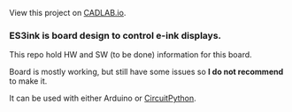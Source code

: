 View this project on [CADLAB.io](https://cadlab.io/project/27168). 

### ES3ink is board design to control e-ink displays. 

This repo hold HW and SW (to be done) information for this board.

Board is mostly working, but still have some issues so **I do not recommend** to make it.   

It can be used with either Arduino or [CircuitPython](https://github.com/dronecz/circuitpython).
